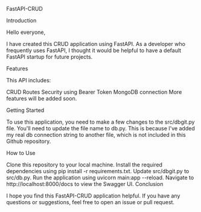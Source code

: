 FastAPI-CRUD

Introduction

Hello everyone,

I have created this CRUD application using FastAPI. As a developer who frequently uses FastAPI, I thought it would be helpful to have a default FastAPI startup for future projects.

Features

This API includes:

CRUD Routes
Security using Bearer Token
MongoDB connection
More features will be added soon.

Getting Started

To use this application, you need to make a few changes to the src/dbgit.py file. You'll need to update the file name to db.py. This is because I've added my real db connection string to another file, which is not included in this Github repository.

How to Use

Clone this repository to your local machine.
Install the required dependencies using pip install -r requirements.txt.
Update src/dbgit.py to src/db.py.
Run the application using uvicorn main:app --reload.
Navigate to http://localhost:8000/docs to view the Swagger UI.
Conclusion

I hope you find this FastAPI-CRUD application helpful. If you have any questions or suggestions, feel free to open an issue or pull request.
